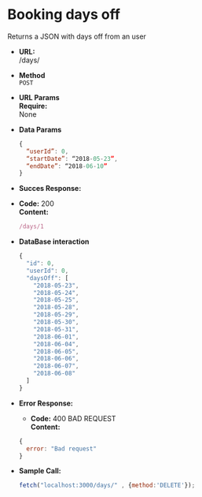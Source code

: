 # Booking days off

Returns a JSON with days off from an user

*   **URL:** <br>
    /days/

*   **Method** <br>
    `POST`

*   **URL Params** <br>
    **Require:** <br>
    None

*   **Data Params** <br>

    ```javascript
    {
      “userId”: 0,
      “startDate”: “2018-05-23”,
      “endDate”: “2018-06-10”
    }
    ```

*   **Succes Response:** <br>
*   **Code:** 200 <br>
    **Content:**

    ```javascript
    /days/1
    ```

* **DataBase interaction** <br>

    ```javascript
    {
      "id": 0,
      "userId": 0,
      "daysOff": [
        "2018-05-23",
        "2018-05-24",
        "2018-05-25",
        "2018-05-28",
        "2018-05-29",
        "2018-05-30",
        "2018-05-31",
        "2018-06-01",
        "2018-06-04",
        "2018-06-05",
        "2018-06-06",
        "2018-06-07",
        "2018-06-08"
      ]
    }
    ```


* **Error Response:** <br>
    * **Code:** 400 BAD REQUEST <br>
        **Content:**


    ```javascript
    {
      error: "Bad request"
    }
    ```
* **Sample Call:** <br>


    ```javascript
    fetch("localhost:3000/days/" , {method:'DELETE'});

    ```

